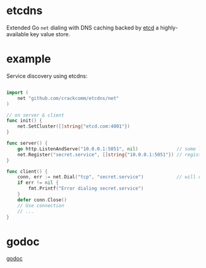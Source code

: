 etcdns
======

Extended Go `net` dialing with DNS caching backed by [etcd](https://github.com/coreos/etcd) a highly-available key value store.

example
=======

Service discovery using etcdns:

```Go

import (
	net "github.com/crackcomm/etcdns/net"
)

// on server & client
func init() {
	net.SetCluster([]string{"etcd.com:4001"})
}

func server() {
	go http.ListenAndServe("10.0.0.1:5051", nil)              // some listener
	net.Register("secret.service", []string{"10.0.0.1:5051"}) // register service in etcd
}

func client() {
	conn, err := net.Dial("tcp", "secret.service")            // will dial to 10.0.0.1:5051
	if err != nil {
		fmt.Printf("Error dialing secret.service")
	}
	defer conn.Close()
	// Use connection
	// ...
}
```

godoc
=====

[godoc](http://godoc.org/github.com/crackcomm/etcdns/net)

